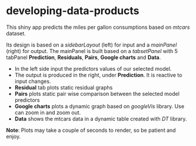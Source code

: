# developing-data-products
This shiny app predicts the miles per gallon consumptions based on *mtcars* dataset.  

Its design is based on a *sidebarLayout* (left) for input and a *mainPanel* (right)
for output. The mainPanel is built based on a *tabsetPanel* with 5 tabPanel 
**Prediction**, **Residuals**, **Pairs**, **Google charts** and **Data**.  

* In the left side input  the predictors values of our selected model.  
* The output is produced in the right, under **Prediction**. It is reactive to 
input changes. 
* **Residual** tab plots static residual graphs  
* **Pairs** plots static pair wise comparison between the selected model predictors  
* **Google charts** plots a dynamic graph based on *googleVis* library. Use can 
zoom in and zoom out.
* **Data** shows the mtcars data in a dynamic table created with *DT* library.  

**Note**: Plots may take a couple of seconds to render, so be patient and enjoy.

